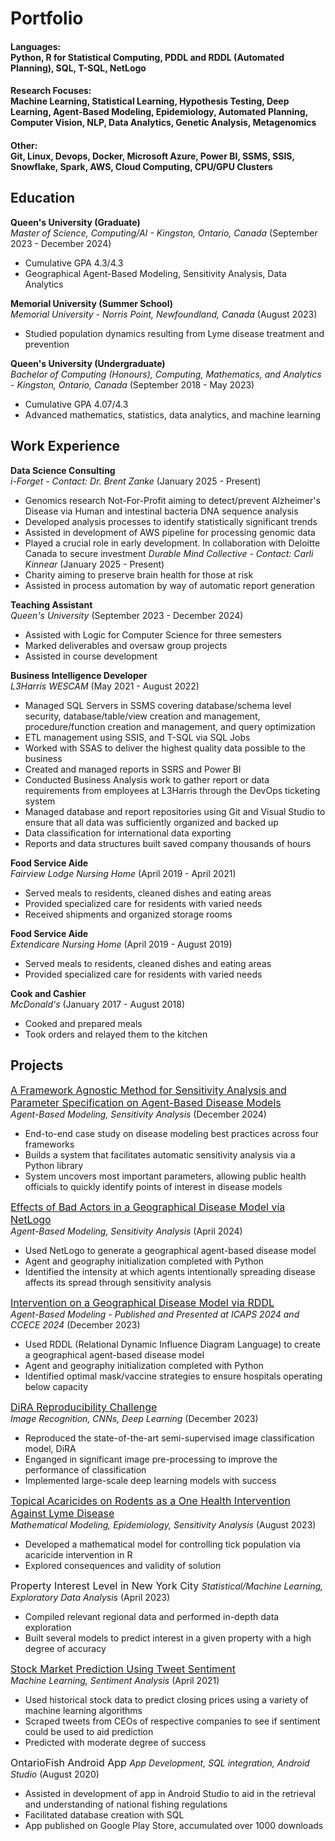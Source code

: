 # Portfolio

#### Languages: <br /> Python, R for Statistical Computing, PDDL and RDDL (Automated Planning), SQL, T-SQL, NetLogo
#### Research Focuses: <br /> Machine Learning, Statistical Learning, Hypothesis Testing, Deep Learning, Agent-Based Modeling, Epidemiology, Automated Planning, Computer Vision, NLP, Data Analytics, Genetic Analysis, Metagenomics
#### Other: <br /> Git, Linux, Devops, Docker, Microsoft Azure, Power BI, SSMS, SSIS, Snowflake, Spark, AWS, Cloud Computing, CPU/GPU Clusters

## Education					
**Queen's University (Graduate)** <br />
_Master of Science, Computing/AI - Kingston, Ontario, Canada_ (September 2023 - December 2024)
- Cumulative GPA 4.3/4.3
- Geographical Agent-Based Modeling, Sensitivity Analysis, Data Analytics

**Memorial University (Summer School)** <br />
  _Memorial University - Norris Point, Newfoundland, Canada_ (August 2023)
- Studied population dynamics resulting from Lyme disease treatment and prevention

**Queen's University (Undergraduate)** <br />
  _Bachelor of Computing (Honours), Computing, Mathematics, and Analytics - Kingston, Ontario, Canada_ (September 2018 - May 2023)
- Cumulative GPA 4.07/4.3
- Advanced mathematics, statistics, data analytics, and machine learning

## Work Experience
**Data Science Consulting** <br />
_i-Forget - Contact: Dr. Brent Zanke_ (January 2025 - Present)
- Genomics research Not-For-Profit aiming to detect/prevent Alzheimer's Disease via Human and intestinal bacteria DNA sequence analysis
- Developed analysis processes to identify statistically significant trends
- Assisted in development of AWS pipeline for processing genomic data
- Played a crucial role in early development. In collaboration with Deloitte Canada to secure investment
_Durable Mind Collective - Contact: Carli Kinnear_ (January 2025 - Present)
- Charity aiming to preserve brain health for those at risk
- Assisted in process automation by way of automatic report generation

**Teaching Assistant** <br />
_Queen's University_ (September 2023 - December 2024)
- Assisted with Logic for Computer Science for three semesters
- Marked deliverables and oversaw group projects
- Assisted in course development

**Business Intelligence Developer** <br />
_L3Harris WESCAM_ (May 2021 - August 2022)
- Managed SQL Servers in SSMS covering database/schema level security, database/table/view creation and management, procedure/function creation and management, and query 
optimization
- ETL management using SSIS, and T-SQL via SQL Jobs
- Worked with SSAS to deliver the highest quality data possible to the business
- Created and managed reports in SSRS and Power BI
- Conducted Business Analysis work to gather report or data requirements from employees at L3Harris through the DevOps ticketing system
- Managed database and report repositories using Git and Visual Studio to ensure that all data was sufficiently organized and backed up
- Data classification for international data exporting
- Reports and data structures built saved company thousands of hours

**Food Service Aide** <br />
_Fairview Lodge Nursing Home_ (April 2019 - April 2021)
- Served meals to residents, cleaned dishes and eating areas
- Provided specialized care for residents with varied needs
- Received shipments and organized storage rooms

**Food Service Aide** <br />
_Extendicare Nursing Home_ (April 2019 - August 2019)
- Served meals to residents, cleaned dishes and eating areas
- Provided specialized care for residents with varied needs

**Cook and Cashier** <br />
_McDonald's_ (January 2017 - August 2018)
- Cooked and prepared meals
- Took orders and relayed them to the kitchen

## Projects

<a href="pdfs/Thesis-Final.pdf"><font size="+0.5">A Framework Agnostic Method for Sensitivity Analysis and Parameter Specification on Agent-Based Disease Models </font> </a> <br />
_Agent-Based Modeling, Sensitivity Analysis_ (December 2024)
- End-to-end case study on disease modeling best practices across four frameworks
- Builds a system that facilitates automatic sensitivity analysis via a Python library
- System uncovers most important parameters, allowing public health officials to quickly identify points of interest in disease models

<a href="pdfs/Bad_Actors.pdf"><font size="+0.5">Effects of Bad Actors in a Geographical Disease Model via NetLogo </font> </a> <br />
_Agent-Based Modeling, Sensitivity Analysis_ (April 2024)
- Used NetLogo to generate a geographical agent-based disease model
- Agent and geography initialization completed with Python
- Identified the intensity at which agents intentionally spreading disease affects its spread through sensitivity analysis

<a href="pdfs/RDDL_Sim.pdf"><font size="+0.5">Intervention on a Geographical Disease Model via RDDL </font> </a> <br />
_Agent-Based Modeling - Published and Presented at ICAPS 2024 and CCECE 2024_ (December 2023)
- Used RDDL (Relational Dynamic Influence Diagram Language) to create a geographical agent-based disease model
- Agent and geography initialization completed with Python
- Identified optimal mask/vaccine strategies to ensure hospitals operating below capacity

<a href="pdfs/DiRA.pdf"><font size="+0.5">DiRA Reproducibility Challenge </font> </a> <br />
_Image Recognition, CNNs, Deep Learning_ (December 2023)
- Reproduced the state-of-the-art semi-supervised image classification model, DiRA
- Enganged in significant image pre-processing to improve the performance of classification
- Implemented large-scale deep learning models with success

<a href="pdfs/Lyme_Disease.pdf"><font size="+0.5">Topical Acaricides on Rodents as a One Health Intervention Against Lyme Disease </font> </a> <br />
_Mathematical Modeling, Epidemiology, Sensitivity Analysis_ (August 2023)
- Developed a mathematical model for controlling tick population via acaricide intervention in R
- Explored consequences and validity of solution

<font size="+0.5">Property Interest Level in New York City </font>
_Statistical/Machine Learning, Exploratory Data Analysis_ (April 2023)
- Compiled relevant regional data and performed in-depth data exploration
- Built several models to predict interest in a given property with a high degree of accuracy

<a href="pdfs/Stock Market Analysis.pdf"><font size="+0.5">Stock Market Prediction Using Tweet Sentiment </font> </a>  <br />
_Machine Learning, Sentiment Analysis_ (April 2021)
- Used historical stock data to predict closing prices using a variety of machine learning algorithms
- Scraped tweets from CEOs of respective companies to see if sentiment could be used to aid prediction
- Predicted with moderate degree of success

<font size="+0.5">OntarioFish Android App </font>
_App Development, SQL integration, Android Studio_ (August 2020)
- Assisted in development of app in Android Studio to aid in the retrieval and understanding of national fishing regulations
- Facilitated database creation with SQL
- App published on Google Play Store, accumulated over 1000 downloads
